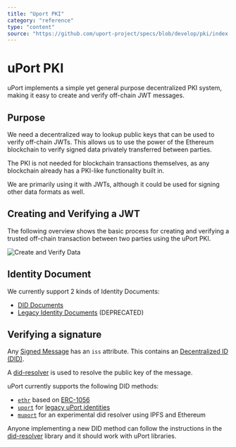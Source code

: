 ```yaml
---
title: "Uport PKI"
category: "reference"
type: "content"
source: "https://github.com/uport-project/specs/blob/develop/pki/index.md"
---
```


# uPort PKI

uPort implements a simple yet general purpose decentralized PKI system, making it easy to create and verify off-chain JWT messages.

## Purpose

We need a decentralized way to lookup public keys that can be used to verify off-chain JWTs. This allows us to use the power of the Ethereum blockchain to verify signed data privately transferred between parties.

The PKI is not needed for blockchain transactions themselves, as any blockchain already has a PKI-like functionality built in.

We are primarily using it with JWTs, although it could be used for signing other data formats as well.

## Creating and Verifying a JWT

The following overview shows the basic process for creating and verifying a trusted off-chain transaction between two parties using the uPort PKI.

![Create and Verify Data](jwtflow.png)

## Identity Document

We currently support 2 kinds of Identity Documents:

- [DID Documents](./diddocument.md)
- [Legacy Identity Documents](./identitydocument.md) (DEPRECATED)

## Verifying a signature

Any [Signed Message](../messages/index.md) has an `iss` attribute. This contains an [Decentralized ID (DID)](https://w3c-ccg.github.io/did-spec/#decentralized-identifiers-dids).

A [did-resolver](https://github.com/uport-project/did-resolver) is used to resolve the public key of the message.

uPort currently supports the following DID methods:

- [`ethr`](https://github.com/uport-project/ethr-did-resolver) based on [ERC-1056](https://github.com/ethereum/EIPs/issues/1056)
- [`uport`](https://github.com/uport-project/uport-did-resolver) for [legacy uPort identities](./identitydocument.md)
- [`muport`](https://github.com/uport-project/muport-did-resolver) for an experimental did resolver using IPFS and Ethereum

Anyone implementing a new DID method can follow the instructions in the [did-resolver](https://github.com/uport-project/did-resolver) library and it should work with uPort libraries.